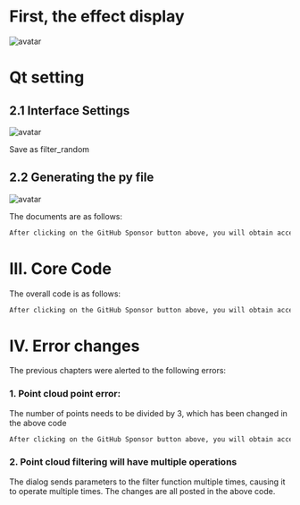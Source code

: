 #  First, the effect display 

![avatar]( d2f73ab786d94670b68a030e5aadf998.gif) 

#  Qt setting 

##  2.1 Interface Settings 

![avatar]( 9fd7215672c24293b4b65e60a4166140.png) 

   Save as filter_random 

##  2.2 Generating the py file 

![avatar]( 0d2066ec39d3420cbc59a7878aa9ca67.png) 

  The documents are as follows: 

 ```python  
After clicking on the GitHub Sponsor button above, you will obtain access permissions to my private code repository ( https://github.com/slowlon/my_code_bar ) to view this blog code. By searching the code number of this blog, you can find the code you need, code number is: 2024020309573734377
 ```  
#  III. Core Code 

The overall code is as follows: 

 ```python  
After clicking on the GitHub Sponsor button above, you will obtain access permissions to my private code repository ( https://github.com/slowlon/my_code_bar ) to view this blog code. By searching the code number of this blog, you can find the code you need, code number is: 2024020309573734377
 ```  
#  IV. Error changes 

 The previous chapters were alerted to the following errors: 

###  1. Point cloud point error: 

 The number of points needs to be divided by 3, which has been changed in the above code 

 ```python  
After clicking on the GitHub Sponsor button above, you will obtain access permissions to my private code repository ( https://github.com/slowlon/my_code_bar ) to view this blog code. By searching the code number of this blog, you can find the code you need, code number is: 2024020309573734377
 ```  
###  2. Point cloud filtering will have multiple operations 

The dialog sends parameters to the filter function multiple times, causing it to operate multiple times. The changes are all posted in the above code. 

